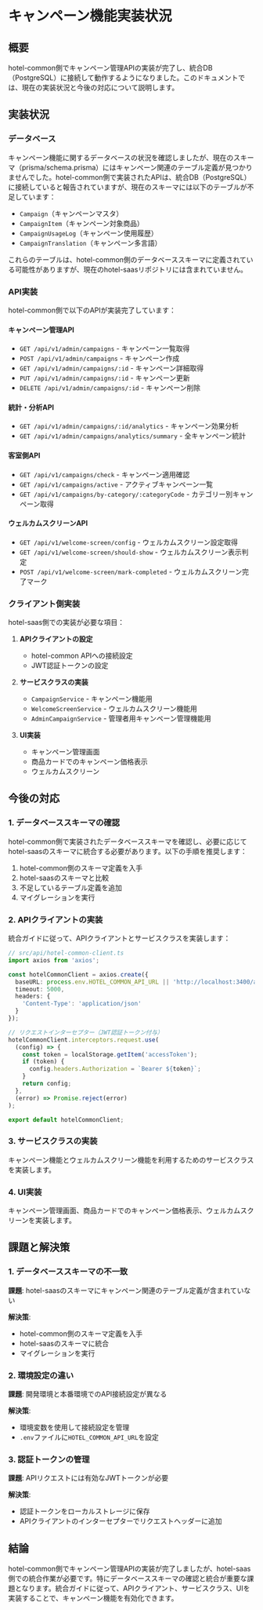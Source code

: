 # キャンペーン機能実装状況

## 概要

hotel-common側でキャンペーン管理APIの実装が完了し、統合DB（PostgreSQL）に接続して動作するようになりました。このドキュメントでは、現在の実装状況と今後の対応について説明します。

## 実装状況

### データベース

キャンペーン機能に関するデータベースの状況を確認しましたが、現在のスキーマ（prisma/schema.prisma）にはキャンペーン関連のテーブル定義が見つかりませんでした。hotel-common側で実装されたAPIは、統合DB（PostgreSQL）に接続していると報告されていますが、現在のスキーマには以下のテーブルが不足しています：

- `Campaign`（キャンペーンマスタ）
- `CampaignItem`（キャンペーン対象商品）
- `CampaignUsageLog`（キャンペーン使用履歴）
- `CampaignTranslation`（キャンペーン多言語）

これらのテーブルは、hotel-common側のデータベーススキーマに定義されている可能性がありますが、現在のhotel-saasリポジトリには含まれていません。

### API実装

hotel-common側で以下のAPIが実装完了しています：

#### キャンペーン管理API
- `GET /api/v1/admin/campaigns` - キャンペーン一覧取得
- `POST /api/v1/admin/campaigns` - キャンペーン作成
- `GET /api/v1/admin/campaigns/:id` - キャンペーン詳細取得
- `PUT /api/v1/admin/campaigns/:id` - キャンペーン更新
- `DELETE /api/v1/admin/campaigns/:id` - キャンペーン削除

#### 統計・分析API
- `GET /api/v1/admin/campaigns/:id/analytics` - キャンペーン効果分析
- `GET /api/v1/admin/campaigns/analytics/summary` - 全キャンペーン統計

#### 客室側API
- `GET /api/v1/campaigns/check` - キャンペーン適用確認
- `GET /api/v1/campaigns/active` - アクティブキャンペーン一覧
- `GET /api/v1/campaigns/by-category/:categoryCode` - カテゴリー別キャンペーン取得

#### ウェルカムスクリーンAPI
- `GET /api/v1/welcome-screen/config` - ウェルカムスクリーン設定取得
- `GET /api/v1/welcome-screen/should-show` - ウェルカムスクリーン表示判定
- `POST /api/v1/welcome-screen/mark-completed` - ウェルカムスクリーン完了マーク

### クライアント側実装

hotel-saas側での実装が必要な項目：

1. **APIクライアントの設定**
   - hotel-common APIへの接続設定
   - JWT認証トークンの設定

2. **サービスクラスの実装**
   - `CampaignService` - キャンペーン機能用
   - `WelcomeScreenService` - ウェルカムスクリーン機能用
   - `AdminCampaignService` - 管理者用キャンペーン管理機能用

3. **UI実装**
   - キャンペーン管理画面
   - 商品カードでのキャンペーン価格表示
   - ウェルカムスクリーン

## 今後の対応

### 1. データベーススキーマの確認

hotel-common側で実装されたデータベーススキーマを確認し、必要に応じてhotel-saasのスキーマに統合する必要があります。以下の手順を推奨します：

1. hotel-common側のスキーマ定義を入手
2. hotel-saasのスキーマと比較
3. 不足しているテーブル定義を追加
4. マイグレーションを実行

### 2. APIクライアントの実装

統合ガイドに従って、APIクライアントとサービスクラスを実装します：

```typescript
// src/api/hotel-common-client.ts
import axios from 'axios';

const hotelCommonClient = axios.create({
  baseURL: process.env.HOTEL_COMMON_API_URL || 'http://localhost:3400/api/v1',
  timeout: 5000,
  headers: {
    'Content-Type': 'application/json'
  }
});

// リクエストインターセプター（JWT認証トークン付与）
hotelCommonClient.interceptors.request.use(
  (config) => {
    const token = localStorage.getItem('accessToken');
    if (token) {
      config.headers.Authorization = `Bearer ${token}`;
    }
    return config;
  },
  (error) => Promise.reject(error)
);

export default hotelCommonClient;
```

### 3. サービスクラスの実装

キャンペーン機能とウェルカムスクリーン機能を利用するためのサービスクラスを実装します。

### 4. UI実装

キャンペーン管理画面、商品カードでのキャンペーン価格表示、ウェルカムスクリーンを実装します。

## 課題と解決策

### 1. データベーススキーマの不一致

**課題**: hotel-saasのスキーマにキャンペーン関連のテーブル定義が含まれていない

**解決策**:
- hotel-common側のスキーマ定義を入手
- hotel-saasのスキーマに統合
- マイグレーションを実行

### 2. 環境設定の違い

**課題**: 開発環境と本番環境でのAPI接続設定が異なる

**解決策**:
- 環境変数を使用して接続設定を管理
- `.env`ファイルに`HOTEL_COMMON_API_URL`を設定

### 3. 認証トークンの管理

**課題**: APIリクエストには有効なJWTトークンが必要

**解決策**:
- 認証トークンをローカルストレージに保存
- APIクライアントのインターセプターでリクエストヘッダーに追加

## 結論

hotel-common側でキャンペーン管理APIの実装が完了しましたが、hotel-saas側での統合作業が必要です。特にデータベーススキーマの確認と統合が重要な課題となります。統合ガイドに従って、APIクライアント、サービスクラス、UIを実装することで、キャンペーン機能を有効化できます。
